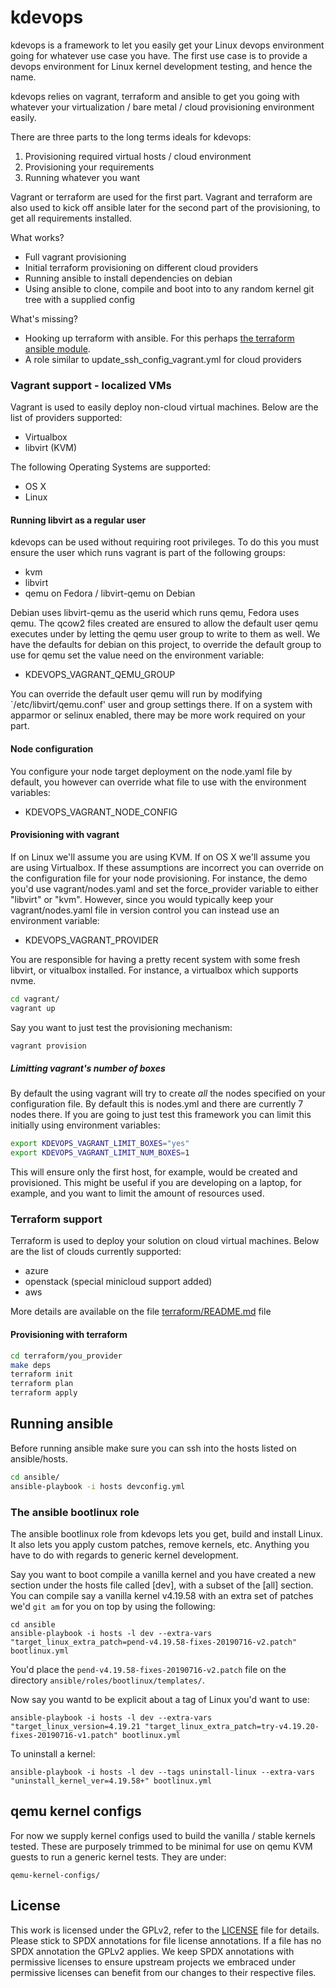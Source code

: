 # kdevops

kdevops is a framework to let you easily get your Linux devops environment
going for whatever use case you have. The first use case is to provide a
devops environment for Linux kernel development testing, and hence the name.

kdevops relies on vagrant, terraform and ansible to get you going with whatever
your virtualization / bare metal / cloud provisioning environment easily.

There are three parts to the long terms ideals for kdevops:

1. Provisioning required virtual hosts / cloud environment
2. Provisioning your requirements
3. Running whatever you want

Vagrant or terraform are used for the first part. Vagrant and terraform are
also used to kick off ansible later for the second part of the provisioning, to
get all requirements installed.

What works?

  * Full vagrant provisioning
  * Initial terraform provisioning on different cloud providers
  * Running ansible to install dependencies on debian
  * Using ansible to clone, compile and boot into to any random kernel git tree
    with a supplied config

What's missing?

  * Hooking up terraform with ansible. For this perhaps [the terraform ansible module](https://registry.terraform.io/modules/radekg/ansible/provisioner/2.2.0).
  * A role similar to update_ssh_config_vagrant.yml for cloud providers

### Vagrant support - localized VMs

Vagrant is used to easily deploy non-cloud virtual machines. Below are
the list of providers supported:

  * Virtualbox
  * libvirt (KVM)

The following Operating Systems are supported:

  * OS X
  * Linux

#### Running libvirt as a regular user

kdevops can be used without requiring root privileges. To do this you must
ensure the user which runs vagrant is part of the following groups:

  * kvm
  * libvirt
  * qemu on Fedora / libvirt-qemu on Debian

Debian uses libvirt-qemu as the userid which runs qemu, Fedora uses qemu.
The qcow2 files created are ensured to allow the default user qemu executes
under by letting the qemu user group to write to them as well. We have the
defaults for debian on this project, to override the default group to use for
qemu set the value need on the environment variable:

  * KDEVOPS_VAGRANT_QEMU_GROUP

You can override the default user qemu will run by modifying
`/etc/libvirt/qemu.conf' user and group settings there. If on a system with
apparmor or selinux enabled, there may be more work required on your part.

#### Node configuration

You configure your node target deployment on the node.yaml file by default,
you however can override what file to use with the environment variables:

  * KDEVOPS_VAGRANT_NODE_CONFIG

#### Provisioning with vagrant

If on Linux we'll assume you are using KVM. If on OS X we'll assume you are
using Virtualbox. If these assumptions are incorrect you can override on the
configuration file for your node provisioning. For instance, the demo you'd
use vagrant/nodes.yaml and set the force_provider variable to either "libvirt"
or "kvm". However, since you would typically keep your vagrant/nodes.yaml file
in version control you can instead use an environment variable:

  * KDEVOPS_VAGRANT_PROVIDER

You are responsible for having a pretty recent system with some fresh
libvirt, or vitualbox installed. For instance, a virtualbox which supports
nvme.

```bash
cd vagrant/
vagrant up
```

Say you want to just test the provisioning mechanism:

```bash
vagrant provision
```
##### Limitting vagrant's number of boxes

By default the using vagrant will try to create *all* the nodes specified on
your configuration file. By default this is nodes.yml and there are currently 7
nodes there. If you are going to just test this framework you can limit this
initially using environment variables:

```bash
export KDEVOPS_VAGRANT_LIMIT_BOXES="yes"
export KDEVOPS_VAGRANT_LIMIT_NUM_BOXES=1
```

This will ensure only the first host, for example, would be created and
provisioned. This might be useful if you are developing on a laptop, for
example, and you want to limit the amount of resources used.

### Terraform support

Terraform is used to deploy your solution on cloud virtual machines. Below are
the list of clouds currently supported:

  * azure
  * openstack (special minicloud support added)
  * aws

More details are available on the file [terraform/README.md](./terraform/README.md) file

#### Provisioning with terraform

```bash
cd terraform/you_provider
make deps
terraform init
terraform plan
terraform apply
```

## Running ansible

Before running ansible make sure you can ssh into the hosts listed on ansible/hosts.

```bash
cd ansible/
ansible-playbook -i hosts devconfig.yml
```

### The ansible bootlinux role

The ansible bootlinux role from kdevops lets you get, build and install Linux.
It also lets you apply custom patches, remove kernels, etc. Anything you have
to do with regards to generic kernel development.

Say you want to boot compile a vanilla kernel and you have created a new
section under the hosts file called [dev], with a subset of the [all] section.
You can compile say a vanilla kernel v4.19.58 with an extra set of patches we'd
`git am` for you on top by using the following:

```
cd ansible
ansible-playbook -i hosts -l dev --extra-vars "target_linux_extra_patch=pend-v4.19.58-fixes-20190716-v2.patch" bootlinux.yml
```

You'd place the `pend-v4.19.58-fixes-20190716-v2.patch` file on the directory
`ansible/roles/bootlinux/templates/`.

Now say you wantd to be explicit about a tag of Linux you'd want to use:

```
ansible-playbook -i hosts -l dev --extra-vars "target_linux_version=4.19.21 "target_linux_extra_patch=try-v4.19.20-fixes-20190716-v1.patch" bootlinux.yml
```

To uninstall a kernel:

```
ansible-playbook -i hosts -l dev --tags uninstall-linux --extra-vars "uninstall_kernel_ver=4.19.58+" bootlinux.yml
```

## qemu kernel configs

For now we supply kernel configs used to build the vanilla / stable kernels
tested.  These are purposely trimmed to be minimal for use on qemu KVM guests
to run a generic kernel tests. They are under:

	qemu-kernel-configs/

License
-------

This work is licensed under the GPLv2, refer to the [LICENSE](./LICENSE) file
for details. Please stick to SPDX annotations for file license annotations.
If a file has no SPDX annotation the GPLv2 applies. We keep SPDX annotations
with permissive licenses to ensure upstream projects we embraced under
permissive licenses can benefit from our changes to their respective files.
